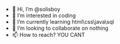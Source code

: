 - 👋 Hi, I’m @solisboy
- 👀 I’m interested in coding
- 🌱 I’m currently learning html\css\java\sql
- 💞️ I’m looking to collaborate on nothing
- 📫 How to reach? YOU CANT

<!---
solisboy/solisboy is a ✨ special ✨ repository because its `README.md` (this file) appears on your GitHub profile.
You can click the Preview link to take a look at your changes.
--->
